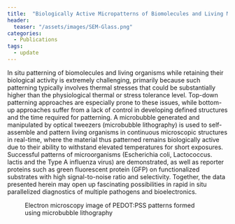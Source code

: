 ```yaml
---
title:  "Biologically Active Micropatterns of Biomolecules and Living Matter Using Microbubble Lithography"
header:
  teaser: "/assets/images/SEM-Glass.png"
categories: 
  - Publications
tags:
  - update
---
```


In situ patterning of biomolecules and living organisms while retaining their biological activity is extremely challenging, primarily because such patterning typically involves thermal stresses that could be substantially higher than the physiological thermal or stress tolerance level. Top-down patterning approaches are especially prone to these issues, while bottom-up approaches suffer from a lack of control in developing defined structures and the time required for patterning. A microbubble generated and manipulated by optical tweezers (microbubble lithography) is used to self-assemble and pattern living organisms in continuous microscopic structures in real-time, where the material thus patterned remains biologically active due to their ability to withstand elevated temperatures for short exposures. Successful patterns of microorganisms (Escherichia coli, Lactococcus. lactis and the Type A influenza virus) are demonstrated, as well as reporter proteins such as green fluorescent protein (GFP) on functionalized substrates with high signal-to-noise ratio and selectivity. Together, the data presented herein may open up fascinating possibilities in rapid in situ parallelized diagnostics of multiple pathogens and bioelectronics.
<figure class="align-center">
  <img src="/assets/images/SEM-Glass.png" alt="">
  <figcaption>Electron microscopy image of PEDOT:PSS patterns formed using microbubble lithography</figcaption>
</figure> 


